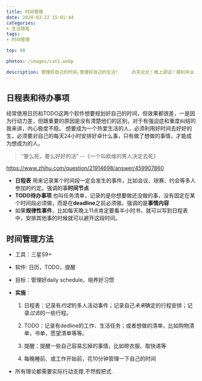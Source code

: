 ```yaml
---
title: 时间管理
date: 2020-03-22 15:01:44
categories:
- 生活随笔
tags:
- 时间管理

top: 90

photos: /images/cat1.webp

description: 管理好自己的时间,管理好自己的生活!     白天论文！晚上调试！顺利毕业！
---
```



## 日程表和待办事项
经常使用日历和TODO这两个软件想要规划好自己的时间，但效果都很差，一是因为行动力差，但跟重要的原因是没有清楚他们的区别，对于有强迫症和重度纠结的我来讲，内心极度不稳。
想要成为一个热爱生活的人，必须利用好时间去好好的生，必须要对自己的每天24小时安排好卓什么事，只有做了想做的事情，才能成为想成为的人。
> “要么死，要么好好的活”   --《一个叫欧维的男人决定去死》

https://www.zhihu.com/question/21914698/answer/459907860
<!--more-->
- **日程表**
用来记录某个时间段一定会发生的事件，比如会议、球赛、约会等多人参加的约定。强调的事**时间节点**
- **TODO待办事项**
也叫任务清单，记录的是你想要做还没做的事，没有固定在某个时间段必须做，而是在**deadline**之前必须做。强调的是**事情内容**
- 如果**规律性事件**，比如每天晚上11点肯定要看半小时书，就可以写到日程表中，安排其他事的时候就可以避开这段时间。

## 时间管理方法
- 工具：三星S9+

- 软件: 日历，TODO，提醒

- 目标：管理好daily schedule，培养好习惯

- **实施**：

  1. 日程表：记录有*约定*的多人活动事件；记录自己*未来*确定的行程安排；记录*过去*的一些行程。
  2. TODO：记录有dedline的工作、生活任务；或者想做的清单，比如购物清单，书单，愿望清单等等。
  3. 提醒：提醒一些自己容易忘掉的事情，比如晾衣服、取快递等

  4. 每晚睡前、或工作开始前，花10分钟管理一下自己的时间

- 所有理论都需要实际行动支撑,不然假把式.